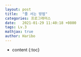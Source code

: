 ```yaml
---
layout: post
title:  "줄 서는 방법"
categories: 프로그래머스
date:   2021-01-29 11:40:18 +0800
tags: Lv.3
mathjax: true
author: Haribo
---
```


* content
{:toc}